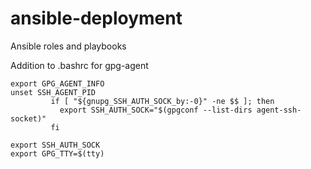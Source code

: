 # ansible-deployment
Ansible roles and playbooks

Addition to .bashrc for gpg-agent
```
export GPG_AGENT_INFO
unset SSH_AGENT_PID
         if [ "${gnupg_SSH_AUTH_SOCK_by:-0}" -ne $$ ]; then
           export SSH_AUTH_SOCK="$(gpgconf --list-dirs agent-ssh-socket)"
         fi

export SSH_AUTH_SOCK
export GPG_TTY=$(tty)
```
